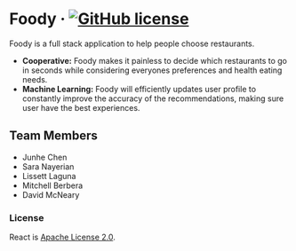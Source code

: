 # Foody &middot; [![GitHub license](https://img.shields.io/hexpm/l/apa)](https://github.com/Junhe-Chen-9/Foody/blob/main/LICENSE)

Foody is a full stack application to help people choose restaurants.

* **Cooperative:** Foody makes it painless to decide which restaurants to go in seconds while considering everyones preferences and health eating needs.
* **Machine Learning:** Foody will efficiently updates user profile to constantly improve the accuracy of the recommendations, making sure user have the best experiences. 

## Team Members

* Junhe Chen
* Sara Nayerian
* Lissett Laguna
* Mitchell Berbera
* David McNeary

### License

React is [Apache License 2.0](./LICENSE).